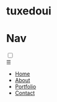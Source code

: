 # tuxedoui

# Nav

<!--Sidebar-->
<input type="checkbox" id="sbtoggle" name="" value="">
<div class="page-wrap">
  <label for="sbtoggle" class="menu-icon">☰</label>
  <div class="sidebar">
    <ul class="js-scroll">
      <li>
        <a href="#home" class="waves">
          <div class="button raised">
            <div class="center" fit>Home</div>
            <paper-ripple fit></paper-ripple>
          </div>
        </a>
      </li>
      <li>
        <a href="#about" class="waves">
          <div class="button raised">
            <div class="center" fit>About</div>
            <paper-ripple fit></paper-ripple>
          </div>
        </a>
      </li>
      <li>
        <a href="#portfolio" class="waves">
          <div class="button raised">
            <div class="center" fit>Portfolio</div>
            <paper-ripple fit></paper-ripple>
          </div>
        </a>
      </li>
      <li>
        <a href="#contact" class="waves">
          <div class="button raised">
            <div class="center" fit>Contact</div>
            <paper-ripple fit></paper-ripple>
          </div>
        </a>
      </li>
    </ul>
  </div>
</div>
<div class="page-content">
</div>
